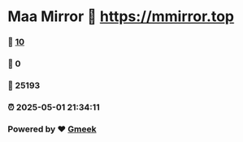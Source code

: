 # Maa Mirror :link: https://mmirror.top 
### :page_facing_up: [10](https://mmirror.top/tag.html) 
### :speech_balloon: 0 
### :hibiscus: 25193 
### :alarm_clock: 2025-05-01 21:34:11 
### Powered by :heart: [Gmeek](https://github.com/Meekdai/Gmeek)
